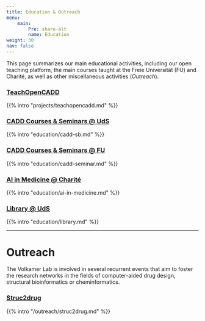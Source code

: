 ```yaml
---
title: Education & Outreach
menu:
    main:
        Pre: share-alt
        name: Education
weight: 30
nav: false
---
```


This page summarizes our main educational activities, including our open teaching platform, the main courses taught at the Freie Universität (FU) and Charité, as well as other miscellaneous activities (_Outreach_).


### [TeachOpenCADD](/projects/teachopencadd/)

{{% intro "projects/teachopencadd.md" %}}

### [CADD Courses & Seminars @ UdS](/education/cadd-sb/)

{{% intro "education/cadd-sb.md" %}}


### [CADD Courses & Seminars @ FU](/education/cadd-seminar/)

{{% intro "education/cadd-seminar.md" %}}

### [AI in Medicine @ Charité](/education/ai-in-medicine/)

{{% intro "education/ai-in-medicine.md" %}}

### [Library @ UdS](/education/library/)

{{% intro "education/library.md" %}}
***

# Outreach

The Volkamer Lab is involved in several recurrent events that aim to foster the research networks in the fields of computer-aided drug design, structural bioinformatics or cheminformatics.

### [Struc2drug](/outreach/struc2drug/)

{{% intro "/outreach/struc2drug.md" %}}
